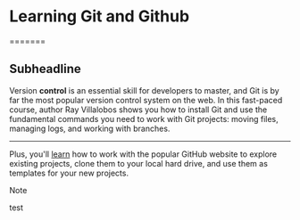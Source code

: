 # Learning Git and Github
=======

Subheadline
------

Version **control** is an essential skill for developers to master, and Git is by far the most popular version control system on the web. In this fast-paced course, author Ray Villalobos shows you how to install Git and use the fundamental commands you need to work with Git projects: moving files, managing logs, and working with branches.

***
Plus, you'll [learn](https://linkedin.com) how to work with the popular GitHub website to explore existing projects, clone them to your local hard drive, and use them as templates for your new projects.
>[!NOTE]
>test

